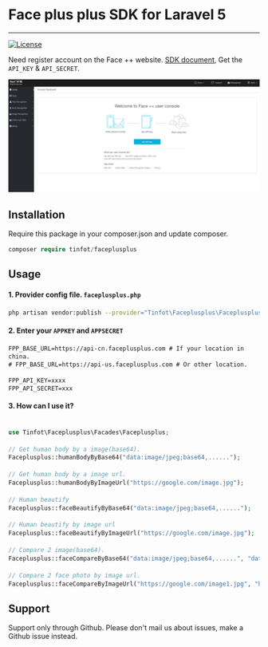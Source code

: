# Face plus plus SDK for Laravel 5


---

[![License](https://poser.pugx.org/maatwebsite/excel/license.png)](https://packagist.org/packages/tinfot/faceplusplus)

Need register account on the Face ++ website.
[SDK document](https://www.faceplusplus.com/), Get the `API_KEY` & `API_SECRET`.

![](./assets/get_api_key.png)


## Installation
Require this package in your composer.json and update composer. 

```php
composer require tinfot/faceplusplus
```


## Usage

#### 1. Provider config file. `faceplusplus.php`

```bash
php artisan vendor:publish --provider="Tinfot\Faceplusplus\FaceplusplusServiceProvider" 
```

#### 2. Enter your `APPKEY` and `APPSECRET` 
```dotenv
FPP_BASE_URL=https://api-cn.faceplusplus.com # If your location in china.
# FPP_BASE_URL=https://api-us.faceplusplus.com # Or other location.

FPP_API_KEY=xxxx
FPP_API_SECRET=xxx
```

#### 3. How can I use it?

```php

use Tinfot\Faceplusplus\Facades\Faceplusplus;

// Get human body by a image(base64).
Faceplusplus::humanBodyByBase64("data:image/jpeg;base64,......");

// Get human body by a image url.
Faceplusplus::humanBodyByImageUrl("https://google.com/image.jpg");

// Human beautify
Faceplusplus::faceBeautifyByBase64("data:image/jpeg;base64,......");

// Human beautify by image url
Faceplusplus::faceBeautifyByImageUrl("https://google.com/image.jpg");

// Compare 2 image(base64). 
Faceplusplus::faceCompareByBase64("data:image/jpeg;base64,......", "data:image/jpeg;base64,......");

// Compare 2 face photo by image url.
Faceplusplus::faceCompareByImageUrl("https://google.com/image1.jpg", "https://google.com/image2.jpg");

```

## Support
Support only through Github. Please don't mail us about issues, make a Github issue instead.
